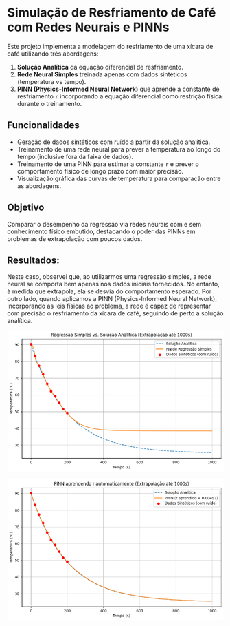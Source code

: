 #  Simulação de Resfriamento de Café com Redes Neurais e PINNs

Este projeto implementa a modelagem do resfriamento de uma xícara de café utilizando três abordagens:

1. **Solução Analítica** da equação diferencial de resfriamento.
2. **Rede Neural Simples** treinada apenas com dados sintéticos (temperatura vs tempo).
3. **PINN (Physics-Informed Neural Network)** que aprende a constante de resfriamento `r` incorporando a equação diferencial como restrição física durante o treinamento.

##  Funcionalidades

- Geração de dados sintéticos com ruído a partir da solução analítica.
- Treinamento de uma rede neural para prever a temperatura ao longo do tempo (inclusive fora da faixa de dados).
- Treinamento de uma PINN para estimar a constante `r` e prever o comportamento físico de longo prazo com maior precisão.
- Visualização gráfica das curvas de temperatura para comparação entre as abordagens.


##  Objetivo

Comparar o desempenho da regressão via redes neurais com e sem conhecimento físico embutido, destacando o poder das PINNs em problemas de extrapolação com poucos dados.

##  Resultados:

Neste caso, observei que, ao utilizarmos uma regressão simples, a rede neural se comporta bem apenas nos dados iniciais fornecidos. No entanto, à medida que extrapola, ela se desvia do comportamento esperado. Por outro lado, quando aplicamos a PINN (Physics-Informed Neural Network), incorporando as leis físicas ao problema, a rede é capaz de representar com precisão o resfriamento da xícara de café, seguindo de perto a solução analítica.

![NN simples](img1e4.png)

![PINN](img2e4.png)
